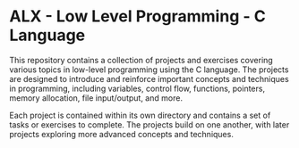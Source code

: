  # ALX - Low Level Programming - C Language

This repository contains a collection of projects and exercises covering various topics in low-level programming using the C language. The projects are designed to introduce and reinforce important concepts and techniques in programming, including variables, control flow, functions, pointers, memory allocation, file input/output, and more.

Each project is contained within its own directory and contains a set of tasks or exercises to complete. The projects build on one another, with later projects exploring more advanced concepts and techniques.
